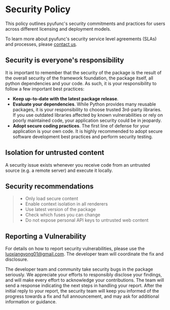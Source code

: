 # Security Policy

This policy outlines pyufunc's security commitments and practices for users across different licensing and deployment models.

To learn more about pyufunc's security service level agreements (SLAs) and processes, please [contact us](mailto:luoxiangyong01@gmail.com).

## Security is everyone's responsibility

It is important to remember that the security of the package is the result of the overall security of the framework foundation, the package itself, all python dependencies and your code. As such, it is your responsibility to follow a few important best practices:

- **Keep up-to-date with the latest package release**.
- **Evaluate your dependencies**. While Python provides many reusable packages, it is your responsibility to choose trusted 3rd-party libraries. If you use outdated libraries affected by known vulnerabilities or rely on poorly maintained code, your application security could be in jeopardy.
- **Adopt secure coding practices**. The first line of defense for your application is your own code. It is highly recommended to adopt secure software development best practices and perform security testing.

## Isolation for untrusted content

A security issue exists whenever you receive code from an untrusted source (e.g. a remote server) and execute it locally.

## Security recommendations

> - Only load secure content
> - Enable context isolation in all renderers
> - Use latest version of the package
> - Check which fuses you can change
> - Do not expose personal API keys to untrusted web content

## Reporting a Vulnerability

For details on how to report security vulnerabilities, please use the luoxiangyong01@gmail.com. The developer team will coordinate the fix and disclosure.

The developer team and community take security bugs in the package seriously. We appreciate your efforts to responsibly disclose your findings, and will make every effort to acknowledge your contributions. The team will send a response indicating the next steps in handling your report. After the initial reply to your report, the security team will keep you informed of the progress towards a fix and full announcement, and may ask for additional information or guidance.
